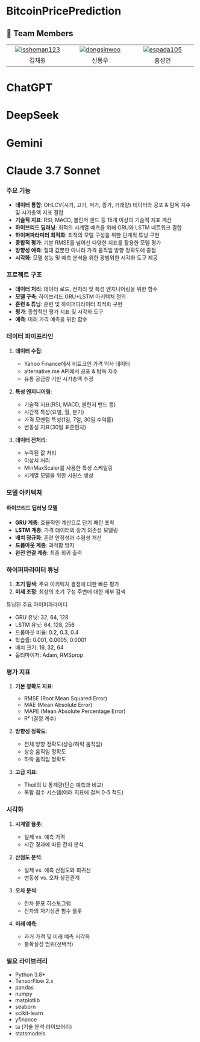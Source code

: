 # BitcoinPricePrediction
## 👥 Team Members
<table>
  <tr align="center">
    <td width="150px">
      <a href="https://github.com/isshoman123" target="_blank">
        <img src="https://avatars.githubusercontent.com/isshoman123" alt="isshoman123" />
      </a>
    </td>
    <td width="150px">
      <a href="https://github.com/dongsinwoo" target="_blank">
        <img src="https://avatars.githubusercontent.com/dongsinwoo" alt="dongsinwoo" />
      </a>
    </td>
    <td width="150px">
      <a href="https://github.com/espada105" target="_blank">
        <img src="https://avatars.githubusercontent.com/espada105" alt="espada105" />
      </a>
    </td>
  </tr>
  <tr align="center">
    <td>
      김재원
    </td>
    <td>
      신동우
    </td>
      <td>
      홍성인
    </td>
  </tr>
</table>

# ChatGPT
# DeepSeek
# Gemini
# Claude 3.7 Sonnet

### 주요 기능

- **데이터 통합**: OHLCV(시가, 고가, 저가, 종가, 거래량) 데이터와 공포 & 탐욕 지수 및 시가총액 지표 결합
- **기술적 지표**: RSI, MACD, 볼린저 밴드 등 15개 이상의 기술적 지표 계산
- **하이브리드 딥러닝**: 최적의 시계열 예측을 위해 GRU와 LSTM 네트워크 결합
- **하이퍼파라미터 최적화**: 최적의 모델 구성을 위한 단계적 튜닝 구현
- **종합적 평가**: 기본 RMSE를 넘어선 다양한 지표를 활용한 모델 평가
- **방향성 예측**: 절대 값뿐만 아니라 가격 움직임 방향 정확도에 중점
- **시각화**: 모델 성능 및 예측 분석을 위한 광범위한 시각화 도구 제공

### 프로젝트 구조

- **데이터 처리**: 데이터 로드, 전처리 및 특성 엔지니어링을 위한 함수
- **모델 구축**: 하이브리드 GRU+LSTM 아키텍처 정의
- **훈련 & 튜닝**: 훈련 및 하이퍼파라미터 최적화 구현
- **평가**: 종합적인 평가 지표 및 시각화 도구
- **예측**: 미래 가격 예측을 위한 함수

### 데이터 파이프라인

1. **데이터 수집**:
   - Yahoo Finance에서 비트코인 가격 역사 데이터
   - alternative.me API에서 공포 & 탐욕 지수
   - 유통 공급량 기반 시가총액 추정

2. **특성 엔지니어링**:
   - 기술적 지표(RSI, MACD, 볼린저 밴드 등)
   - 시간적 특성(요일, 월, 분기)
   - 가격 모멘텀 특성(1일, 7일, 30일 수익률)
   - 변동성 지표(30일 표준편차)

3. **데이터 전처리**:
   - 누락된 값 처리
   - 이상치 처리
   - MinMaxScaler를 사용한 특성 스케일링
   - 시계열 모델을 위한 시퀀스 생성

### 모델 아키텍처
#### 하이브리드 딥러닝 모델
- **GRU 계층**: 효율적인 계산으로 단기 패턴 포착
- **LSTM 계층**: 가격 데이터의 장기 의존성 모델링
- **배치 정규화**: 훈련 안정성과 수렴성 개선
- **드롭아웃 계층**: 과적합 방지
- **완전 연결 계층**: 최종 회귀 출력

### 하이퍼파라미터 튜닝

1. **초기 탐색**: 주요 아키텍처 결정에 대한 빠른 평가
2. **미세 조정**: 최상의 초기 구성 주변에 대한 세부 검색

튜닝된 주요 하이퍼파라미터
- GRU 유닛: 32, 64, 128
- LSTM 유닛: 64, 128, 256
- 드롭아웃 비율: 0.2, 0.3, 0.4
- 학습률: 0.001, 0.0005, 0.0001
- 배치 크기: 16, 32, 64
- 옵티마이저: Adam, RMSprop

### 평가 지표

1. **기본 정확도 지표**:
   - RMSE (Root Mean Squared Error)
   - MAE (Mean Absolute Error)
   - MAPE (Mean Absolute Percentage Error)
   - R² (결정 계수)

2. **방향성 정확도**:
   - 전체 방향 정확도(상승/하락 움직임)
   - 상승 움직임 정확도
   - 하락 움직임 정확도

3. **고급 지표**:
   - Theil의 U 통계량(단순 예측과 비교)
   - 복합 점수 시스템(여러 지표에 걸쳐 0-5 척도)

### 시각화

1. **시계열 플롯**:
   - 실제 vs. 예측 가격
   - 시간 경과에 따른 잔차 분석

2. **산점도 분석**:
   - 실제 vs. 예측 산점도와 회귀선
   - 변동성 vs. 오차 상관관계

3. **오차 분석**:
   - 잔차 분포 히스토그램
   - 잔차의 자기상관 함수 플롯

4. **미래 예측**:
   - 과거 가격 및 미래 예측 시각화
   - 불확실성 범위(선택적)

### 필요 라이브러리

- Python 3.8+
- TensorFlow 2.x
- pandas
- numpy
- matplotlib
- seaborn
- scikit-learn
- yfinance
- ta (기술 분석 라이브러리)
- statsmodels
